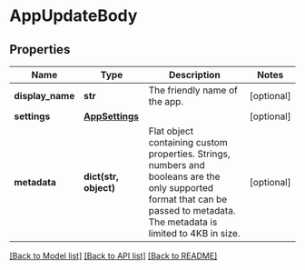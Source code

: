 # AppUpdateBody

## Properties
Name | Type | Description | Notes
------------ | ------------- | ------------- | -------------
**display_name** | **str** | The friendly name of the app. | [optional] 
**settings** | [**AppSettings**](AppSettings.md) |  | [optional] 
**metadata** | **dict(str, object)** | Flat object containing custom properties. Strings, numbers and booleans  are the only supported format that can be passed to metadata. The metadata is limited to 4KB in size.  | [optional] 

[[Back to Model list]](../README.md#documentation-for-models) [[Back to API list]](../README.md#documentation-for-api-endpoints) [[Back to README]](../README.md)


